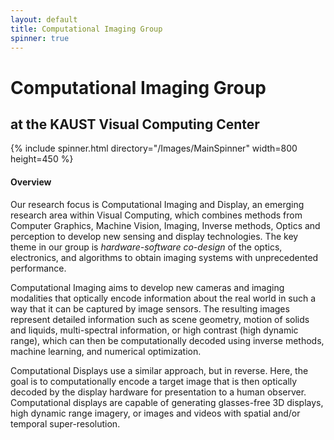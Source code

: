 ```yaml
---
layout: default
title: Computational Imaging Group
spinner: true
---
```


# Computational Imaging Group
## at the KAUST Visual Computing Center

{% include spinner.html directory="/Images/MainSpinner" width=800 height=450 %}


#### Overview

Our research focus is Computational Imaging and Display, an emerging research area within Visual Computing, which combines methods from Computer Graphics, Machine Vision, Imaging, Inverse methods, Optics and perception to develop new sensing and display technologies. The key theme in our group is *hardware-software co-design* of the optics, electronics, and algorithms to obtain imaging systems with unprecedented performance.

Computational Imaging aims to develop new cameras and imaging modalities that optically encode information about the real world in such a way that it can be captured by image sensors. The resulting images represent detailed information such as scene geometry, motion of solids and liquids, multi-spectral information, or high contrast (high dynamic range), which can then be computationally decoded using inverse methods, machine learning, and numerical optimization.  

Computational Displays use a similar approach, but in reverse. Here, the goal is to computationally encode a target image that is then optically decoded by the display hardware for presentation to a human observer. Computational displays are capable of generating glasses-free 3D displays, high dynamic range imagery, or images and videos with spatial and/or temporal super-resolution.
